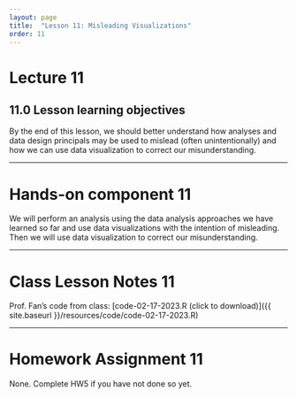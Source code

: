 ```yaml
---
layout: page
title:  "Lesson 11: Misleading Visualizations"
order: 11
---
```


# Lecture 11

## 11.0 Lesson learning objectives

By the end of this lesson, we should better understand how analyses and data design principals may be used to mislead (often unintentionally) and how we can use data visualization to correct our misunderstanding. 

---

# Hands-on component 11

We will perform an analysis using the data analysis approaches we have learned so far and use data visualizations with the intention of misleading. Then we will use data visualization to correct our misunderstanding.

---

# Class Lesson Notes 11

Prof. Fan’s code from class: [code-02-17-2023.R (click to download)]({{ site.baseurl }}/resources/code/code-02-17-2023.R)

---

# Homework Assignment 11

None. Complete HW5 if you have not done so yet.



